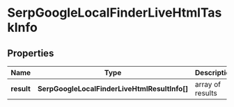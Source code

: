 # SerpGoogleLocalFinderLiveHtmlTaskInfo

## Properties

| Name | Type | Description | Notes |
|------------ | ------------- | ------------- | -------------|
**result** | **SerpGoogleLocalFinderLiveHtmlResultInfo[]** | array of results |[optional]|